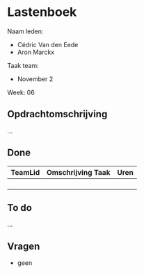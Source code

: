 # Lastenboek

Naam leden: 
- Cédric Van den Eede
- Aron Marckx

Taak team:
- November 2

Week: 06

## Opdrachtomschrijving
...

## Done
| TeamLid        | Omschrijving Taak | Uren           |
| -------------- | -------------- | -------------- |
|                |                |                |
|                |                |                |
|                |                |                |
|                |                |                |

## To do
...

## Vragen
- geen
